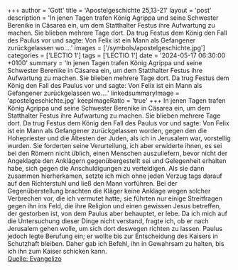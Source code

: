 +++
author = 'Gott'
title = 'Apostelgeschichte 25,13-21'
layout = 'post'
description = 'In jenen Tagen trafen König Agrippa und seine Schwester Berenike in Cäsarea ein, um dem Statthalter Festus ihre Aufwartung zu machen. Sie blieben mehrere Tage dort. Da trug Festus dem König den Fall des Paulus vor und sagte: Von Felix ist ein Mann als Gefangener zurückgelassen wo....'
images = ['/symbols/apostelgeschichte.jpg']
categories = ['LECTIO 1']
tags = ['LECTIO 1']
date = '2024-05-17 06:30:00 +0100'
summary = 'In jenen Tagen trafen König Agrippa und seine Schwester Berenike in Cäsarea ein, um dem Statthalter Festus ihre Aufwartung zu machen. Sie blieben mehrere Tage dort. Da trug Festus dem König den Fall des Paulus vor und sagte: Von Felix ist ein Mann als Gefangener zurückgelassen wo....'
linkedsummaryImage = 'apostelgeschichte.jpg'
keepImageRatio = 'true'
+++
In jenen Tagen trafen König Agrippa und seine Schwester Berenike in Cäsarea ein, um dem Statthalter Festus ihre Aufwartung zu machen.
Sie blieben mehrere Tage dort. Da trug Festus dem König den Fall des Paulus vor und sagte: Von Felix ist ein Mann als Gefangener zurückgelassen worden,
gegen den die Hohepriester und die Ältesten der Juden, als ich in Jerusalem war, vorstellig wurden.<!--more--> Sie forderten seine Verurteilung,
ich aber erwiderte ihnen, es sei bei den Römern nicht üblich, einen Menschen auszuliefern, bevor nicht der Angeklagte den Anklägern gegenübergestellt sei und Gelegenheit erhalten habe, sich gegen die Anschuldigungen zu verteidigen.
Als sie dann zusammen hierherkamen, setzte ich mich ohne jeden Verzug tags darauf auf den Richterstuhl und ließ den Mann vorführen.
Bei der Gegenüberstellung brachten die Kläger keine Anklage wegen solcher Verbrechen vor, die ich vermutet hatte;
sie führten nur einige Streitfragen gegen ihn ins Feld, die ihre Religion und einen gewissen Jesus betreffen, der gestorben ist, von dem Paulus aber behauptet, er lebe.
Da ich mich auf die Untersuchung dieser Dinge nicht verstand, fragte ich, ob er nach Jerusalem gehen wolle, um sich dort deswegen richten zu lassen.
Paulus jedoch legte Berufung ein; er wollte bis zur Entscheidung des Kaisers in Schutzhaft bleiben. Daher gab ich Befehl, ihn in Gewahrsam zu halten, bis ich ihn zum Kaiser schicken kann.<br> [Quelle: Evangelizo](https://evangeliumtagfuertag.org/DE/gospel)